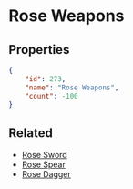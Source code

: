 # Rose Weapons

<no description available>

## Properties

```json
{
    "id": 273,
    "name": "Rose Weapons",
    "count": -100
}
```

## Related

- [Rose Sword](../items/7366-rose-sword.md)
- [Rose Spear](../items/7367-rose-spear.md)
- [Rose Dagger](../items/7368-rose-dagger.md)

